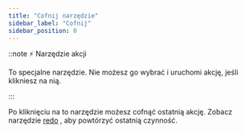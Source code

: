 ```yaml
---
title: "Cofnij narzędzie"
sidebar_label: "Cofnij"
sidebar_position: 0
---
```


::note ⚡ Narzędzie akcji

To specjalne narzędzie. Nie możesz go wybrać i uruchomi akcję, jeśli klikniesz na nią.

:::

Po kliknięciu na to narzędzie możesz cofnąć ostatnią akcję. Zobacz narzędzie [redo](redo) , aby powtórzyć ostatnią czynność.
